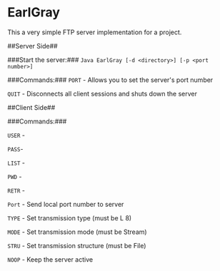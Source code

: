 EarlGray
========

This a very simple FTP server implementation for a project.

##Server Side##

###Start the server:###
`Java EarlGray [-d <directory>] [-p <port number>]`

###Commands:###
`PORT` - Allows you to set the server's port number

`QUIT` - Disconnects all client sessions and shuts down the server

##Client Side##

###Commands:###

`USER` - 

`PASS`- 

`LIST` - 

`PWD` - 

`RETR` - 

`Port` - Send local port number to server

`TYPE` - Set transmission type (must be L 8)

`MODE` - Set transmission mode (must be Stream)

`STRU` - Set transmission structure (must be File)

`NOOP` - Keep the server active
